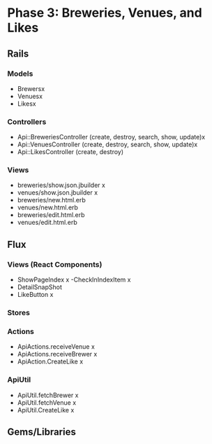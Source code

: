 # Phase 3: Breweries, Venues, and Likes

## Rails
### Models
* Brewersx
* Venuesx
* Likesx

### Controllers
* Api::BreweriesController (create, destroy, search, show, update)x
* Api::VenuesController (create, destroy, search, show, update)x
* Api::LikesController (create, destroy)

### Views
* breweries/show.json.jbuilder x
* venues/show.json.jbuilder x
* breweries/new.html.erb
* venues/new.html.erb
* breweries/edit.html.erb
* venues/edit.html.erb


## Flux
### Views (React Components)
* ShowPageIndex x
  -CheckInIndexItem x
* DetailSnapShot
* LikeButton x

### Stores

### Actions
* ApiActions.receiveVenue x
* ApiActions.receiveBrewer x
* ApiAction.CreateLike x

### ApiUtil
* ApiUtil.fetchBrewer x
* ApiUtil.fetchVenue x
* ApiUtil.CreateLike x

## Gems/Libraries
